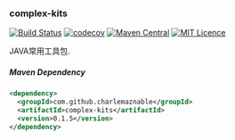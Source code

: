 ### complex-kits

[![Build Status](https://travis-ci.org/CharLemAznable/complex-kits.svg?branch=master)](https://travis-ci.org/CharLemAznable/complex-kits)
[![codecov](https://codecov.io/gh/CharLemAznable/complex-kits/branch/master/graph/badge.svg)](https://codecov.io/gh/CharLemAznable/complex-kits)
[![Maven Central](https://maven-badges.herokuapp.com/maven-central/com.github.charlemaznable/complex-kits/badge.svg)](https://maven-badges.herokuapp.com/maven-central/com.github.charlemaznable/complex-kits/)
[![MIT Licence](https://badges.frapsoft.com/os/mit/mit.svg?v=103)](https://opensource.org/licenses/mit-license.php)

JAVA常用工具包.

##### Maven Dependency

```xml
<dependency>
  <groupId>com.github.charlemaznable</groupId>
  <artifactId>complex-kits</artifactId>
  <version>0.1.5</version>
</dependency>
```
